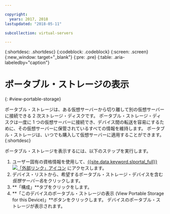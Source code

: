 ```yaml
---

copyright:
  years: 2017, 2018
lastupdated: "2018-05-11"

subcollection: virtual-servers

---
```


{:shortdesc: .shortdesc}
{:codeblock: .codeblock}
{:screen: .screen}
{:new_window: target="_blank"}
{:pre: .pre}
{:table: .aria-labeledby="caption"}


# ポータブル・ストレージの表示  
{: #view-portable-storage}

 ポータブル・ストレージは、ある仮想サーバーから切り離して別の仮想サーバーに接続できる 2 次ストレージ・ディスクです。 
 ポータブル・ストレージ・ディスクは一度に 1 つの仮想サーバーに接続でき、デバイス間の転送を容易にするために、その仮想サーバーに保管されているすべての情報を維持します。 ポータブル・ストレージは、いつでも購入して仮想サーバーに適用することができます。 
 {:shortdesc}

ポータブル・ストレージを表示するには、以下のステップを実行します。

1. ユーザー固有の資格情報を使用して、[{{site.data.keyword.slportal_full}} ![「外部リンク」アイコン](../../icons/launch-glyph.svg "「外部リンク」アイコン")](https://control.softlayer.com/) にアクセスします。
2. デバイス・リストから、希望するポータブル・ストレージ・デバイスを含む*仮想サーバー名*をクリックします。
3. **「構成」**タブをクリックをします。
4. **「このデバイスのポータブル・ストレージの表示 (View Portable Storage for this Device)」**ボタンをクリックします。 デバイスのポータブル・ストレージが表示されます。



